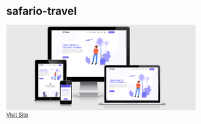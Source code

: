 # safario-travel

<img src="screenshot/screen1.PNG" width="500px"/>
<a href="https://etrain-responsive.netlify.com" target="_blank">Visit Site</a>
